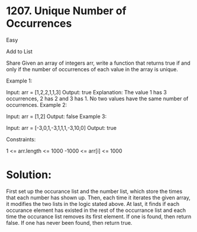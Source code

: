 # 1207. Unique Number of Occurrences

Easy


Add to List

Share
Given an array of integers arr, write a function that returns true if and only if the number of occurrences of each value in the array is unique.

 

Example 1:

Input: arr = [1,2,2,1,1,3]
Output: true
Explanation: The value 1 has 3 occurrences, 2 has 2 and 3 has 1. No two values have the same number of occurrences.
Example 2:

Input: arr = [1,2]
Output: false
Example 3:

Input: arr = [-3,0,1,-3,1,1,1,-3,10,0]
Output: true
 

Constraints:

1 <= arr.length <= 1000
-1000 <= arr[i] <= 1000


# Solution:

First set up the occurance list and the number list, which store the times that each number has shown up. 
Then, each time it iterates the given array, it modifies the two lists in the logic stated above.
At last, it finds if each occurance element has existed in the rest of the occurrance list and each time the occurance list removes its first element. If one is found, then return false. If one has never been found, then return true.
